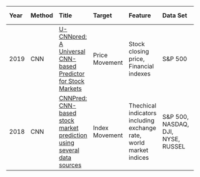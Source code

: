 Year|Method|Title|Target|Feature|Data Set|Time Span|Evaluation|
|:--|:---- |:----|:-----|:------|:-------|:--------|:---------|
2019 |CNN |[U-CNNpred: A Universal CNN-based Predictor for Stock Markets](https://arxiv.org/abs/1911.12540) |Price Movement |Stock closing price, Financial indexes |S&P 500 |2010 - 2017 |Macro-Averaged-F- Measure \n
2018 |CNN |[CNNPred: CNN-based stock market prediction using several data sources](https://arxiv.org/abs/1810.08923) |Index Movement |Thechical indicators including exchange rate, world market indices |S&P 500, NASDAQ, DJI, NYSE, RUSSEL |2010 - 2017 |Acc, Macro-Averaged-F-Measure \n
